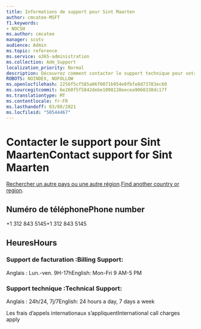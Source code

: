```yaml
---
title: Informations de support pour Sint Maarten
author: cmcatee-MSFT
f1.keywords:
- NOCSH
ms.author: cmcatee
manager: scotv
audience: Admin
ms.topic: reference
ms.service: o365-administration
ms.collection: Adm_Support
localization_priority: Normal
description: Découvrez comment contacter le support technique pour votre pays ou région.
ROBOTS: NOINDEX, NOFOLLOW
ms.openlocfilehash: 2256f5cf585a06f0071b954e0fbfe8d73783ec60
ms.sourcegitcommit: 6e260f5f5842debe1098138eecea9068330dc17f
ms.translationtype: MT
ms.contentlocale: fr-FR
ms.lasthandoff: 03/08/2021
ms.locfileid: "50544467"
---
```

# <a name="contact-support-for-sint-maarten"></a><span data-ttu-id="71ff0-103">Contacter le support pour Sint Maarten</span><span class="sxs-lookup"><span data-stu-id="71ff0-103">Contact support for Sint Maarten</span></span>

<span data-ttu-id="71ff0-104">[Rechercher un autre pays ou une autre région](../contact-support-for-business-products.md).</span><span class="sxs-lookup"><span data-stu-id="71ff0-104">[Find another country or region](../contact-support-for-business-products.md).</span></span>

## <a name="phone-number"></a><span data-ttu-id="71ff0-105">Numéro de téléphone</span><span class="sxs-lookup"><span data-stu-id="71ff0-105">Phone number</span></span>
<span data-ttu-id="71ff0-106">+1 312 843 5145</span><span class="sxs-lookup"><span data-stu-id="71ff0-106">+1 312 843 5145</span></span>

## <a name="hours"></a><span data-ttu-id="71ff0-107">Heures</span><span class="sxs-lookup"><span data-stu-id="71ff0-107">Hours</span></span>
### <a name="billing-support"></a><span data-ttu-id="71ff0-108">Support de facturation :</span><span class="sxs-lookup"><span data-stu-id="71ff0-108">Billing Support:</span></span>

<span data-ttu-id="71ff0-109">Anglais : Lun.-ven. 9H-17h</span><span class="sxs-lookup"><span data-stu-id="71ff0-109">English: Mon-Fri 9 AM-5 PM</span></span>

### <a name="technical-support"></a><span data-ttu-id="71ff0-110">Support technique :</span><span class="sxs-lookup"><span data-stu-id="71ff0-110">Technical Support:</span></span>

<span data-ttu-id="71ff0-111">Anglais : 24h/24, 7j/7</span><span class="sxs-lookup"><span data-stu-id="71ff0-111">English: 24 hours a day, 7 days a week</span></span>

<span data-ttu-id="71ff0-112">Les frais d’appels internationaux s’appliquent</span><span class="sxs-lookup"><span data-stu-id="71ff0-112">International call charges apply</span></span>
